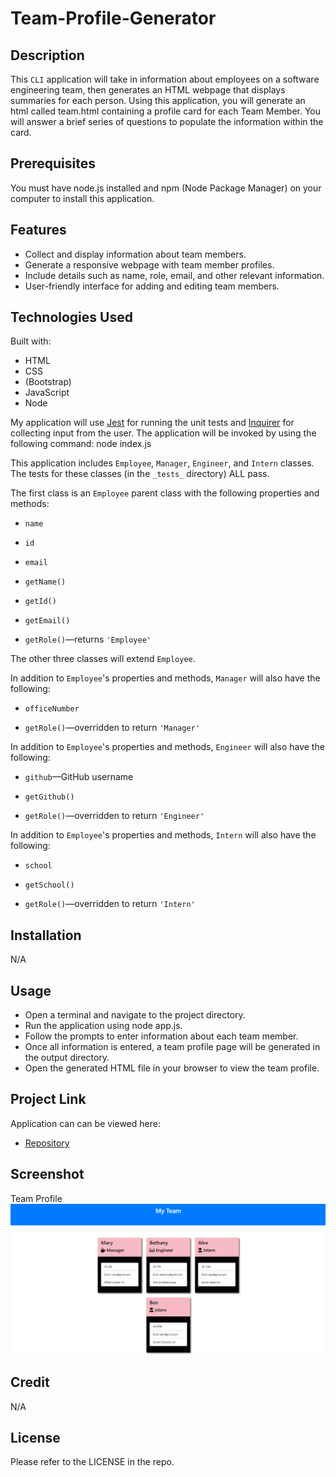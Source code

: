 # Team-Profile-Generator

## Description
This `CLI` application will take in information about employees on a software engineering team, then generates an HTML webpage that displays summaries for each person. Using this application, you will generate an html called team.html containing a profile card for each Team Member. You will answer a brief series of questions to populate the information within the card. 

## Prerequisites
You must have node.js installed and npm (Node Package Manager) on your computer to install this application.

## Features
* Collect and display information about team members.
* Generate a responsive webpage with team member profiles.
* Include details such as name, role, email, and other relevant information.
* User-friendly interface for adding and editing team members.

## Technologies Used
Built with:
* HTML
* CSS
* (Bootstrap)
* JavaScript
* Node

My application will use [Jest](https://www.npmjs.com/package/jest) for running the unit tests and [Inquirer](https://www.npmjs.com/package/inquirer) for collecting input from the user. The application will be invoked by using the following command: node index.js

This application includes `Employee`, `Manager`, `Engineer`, and `Intern` classes. The tests for these classes (in the `_tests_` directory) ALL pass.

The first class is an `Employee` parent class with the following properties and methods:

* `name`

* `id`

* `email`

* `getName()`

* `getId()`

* `getEmail()`

* `getRole()`&mdash;returns `'Employee'`

The other three classes will extend `Employee`.

In addition to `Employee`'s properties and methods, `Manager` will also have the following:

* `officeNumber`

* `getRole()`&mdash;overridden to return `'Manager'`

In addition to `Employee`'s properties and methods, `Engineer` will also have the following:

* `github`&mdash;GitHub username

* `getGithub()`

* `getRole()`&mdash;overridden to return `'Engineer'`

In addition to `Employee`'s properties and methods, `Intern` will also have the following:

* `school`

* `getSchool()`

* `getRole()`&mdash;overridden to return `'Intern'`

## Installation
N/A

## Usage
* Open a terminal and navigate to the project directory.
* Run the application using node app.js.
* Follow the prompts to enter information about each team member.
* Once all information is entered, a team profile page will be generated in the output directory.
* Open the generated HTML file in your browser to view the team profile.

## Project Link
Application can can be viewed here: 
* [Repository](https://github.com/yvonnesarah/Team-Profile-Generator)

## Screenshot
Team Profile
![Screenshot](assets/images/team-profile.png "Team Profile")

## Credit
N/A

## License
Please refer to the LICENSE in the repo.

